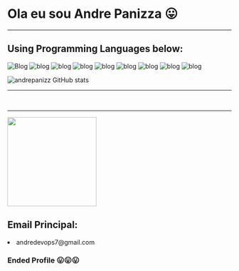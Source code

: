 # Ola eu sou Andre Panizza 😛
<hr>

## Using Programming Languages below:
![Blog](https://img.shields.io/badge/HTML-239120?style=for-the-badge&logo=html5&logoColor=white) 
![blog](https://img.shields.io/badge/CSS-239120?&style=for-the-badge&logo=css3&logoColor=white)
![blog](https://img.shields.io/badge/PHP-777BB4?style=for-the-badge&logo=php&logoColor=white)
![blog](https://img.shields.io/badge/Amazon_AWS-FF9900?style=for-the-badge&logo=amazonaws&logoColor=white)
![blog](https://img.shields.io/badge/MySQL-005C84?style=for-the-badge&logo=mysql&logoColor=white)
![blog](https://img.shields.io/badge/Discord-7289DA?style=for-the-badge&logo=discord&logoColor=white)
![blog](https://img.shields.io/badge/GitHub-100000?style=for-the-badge&logo=github&logoColor=white)
![blog](https://img.shields.io/badge/Stack_Overflow-FE7A16?style=for-the-badge&logo=stack-overflow&logoColor=white)
![blog](https://img.shields.io/badge/CSS3-1572B6?style=for-the-badge&logo=css3&logoColor=white)

![andrepanizz GitHub stats](https://github-readme-stats.vercel.app/api?username=andrepanizz&show_icons=true&theme=dracula)
<hr>
<br>

<hr>
<a href="https://github.com//convoychat">
  <img height=200 align="center" src="https://github-readme-stats.vercel.app/api/top-langs?username=andrepanizz&layout=compact&langs_count=8&card_width=320" />
</a>

## Email Principal:
<li> andredevops7@gmail.com </li>
<h3> Ended Profile 😛😛😛</h3>
